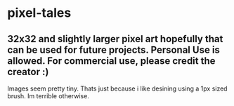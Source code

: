 # pixel-tales
32x32 and slightly larger pixel art hopefully that can be used for future projects. Personal Use is allowed. For commercial use, please credit the creator :)
---
Images seem pretty tiny. Thats just because i like desining using a 1px sized brush. Im terrible otherwise.
